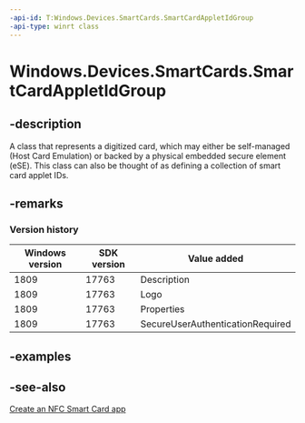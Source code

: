 ```yaml
---
-api-id: T:Windows.Devices.SmartCards.SmartCardAppletIdGroup
-api-type: winrt class
---
```


<!-- Class syntax.
public class SmartCardAppletIdGroup : Windows.Devices.SmartCards.ISmartCardAppletIdGroup
-->

# Windows.Devices.SmartCards.SmartCardAppletIdGroup

## -description
A class that represents a digitized card, which may either be self-managed (Host Card Emulation) or backed by a physical embedded secure element (eSE). This class can also be thought of as defining a collection of smart card applet IDs.

## -remarks

### Version history

| Windows version | SDK version | Value added |
| -- | -- | -- |
| 1809 | 17763 | Description |
| 1809 | 17763 | Logo |
| 1809 | 17763 | Properties |
| 1809 | 17763 | SecureUserAuthenticationRequired |

## -examples

## -see-also
[Create an NFC Smart Card app](https://msdn.microsoft.com/library/26834a51-512b-485b-84c8-abf713787588)
